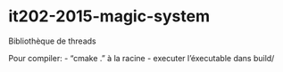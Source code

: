 # it202-2015-magic-system
Bibliothèque de threads


Pour compiler:
    - “cmake .” à la racine
    - executer l’éxecutable dans build/
